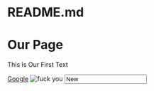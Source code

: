 # README.md
<html>
  <head>
      <title>Our First Page</title>
  </head>
  <body>
      <h1>Our Page</h1>
      <p>This Is Our First Text</p>
      <a href="http://www.google.com" target="_blank">Google</a>
    <img src="https://images.unsplash.com/photo-1633621412960-6df85eff8c85?q=80&w=927&auto=format&fit=crop&ixlib=rb-4.1.0&ixid=M3wxMjA3fDB8MHxwaG90by1wYWdlfHx8fGVufDB8fHx8fA%3D%3D" title="fuck you">
    <input type="text" value="New">
  </body>
</html>
